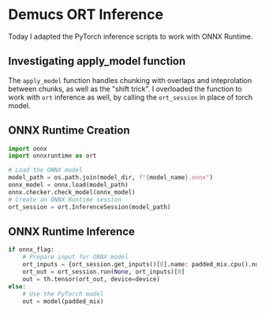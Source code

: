 # Demucs ORT Inference

Today I adapted the PyTorch inference scripts to work with ONNX Runtime.

## Investigating apply_model function

The `apply_model` function handles chunking with overlaps and inteprolation between chunks, as well as the "shift trick".
I overloaded the function to work with `ort` inference as well, by calling the `ort_session` in place of torch model.

## ONNX Runtime Creation

```python
import onnx
import onnxruntime as ort

# Load the ONNX model
model_path = os.path.join(model_dir, f"{model_name}.onnx")
onnx_model = onnx.load(model_path)
onnx.checker.check_model(onnx_model)
# Create an ONNX Runtime session
ort_session = ort.InferenceSession(model_path)
```

## ONNX Runtime Inference

```python
if onnx_flag:
    # Prepare input for ONNX model
    ort_inputs = {ort_session.get_inputs()[0].name: padded_mix.cpu().numpy()}
    ort_out = ort_session.run(None, ort_inputs)[0]
    out = th.tensor(ort_out, device=device)
else:
    # Use the PyTorch model
    out = model(padded_mix)
```
